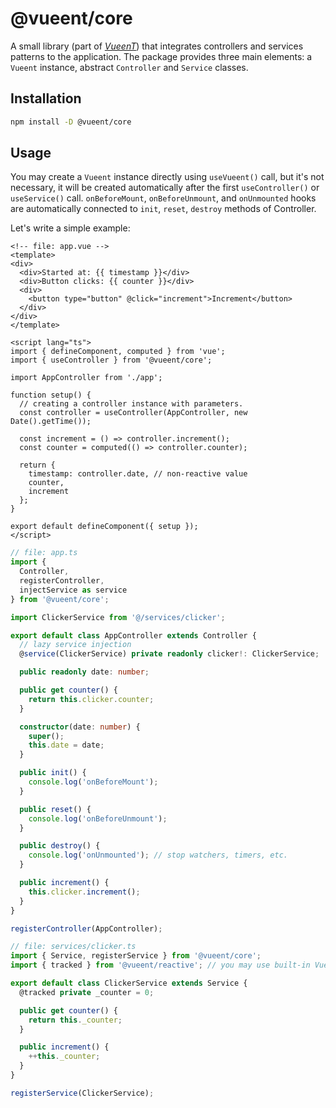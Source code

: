# @vueent/core

A small library (part of [_VueenT_](../../)) that integrates controllers and services patterns to the application. The package provides three main elements: a `Vueent` instance, abstract `Controller` and `Service` classes.

## Installation

```sh
npm install -D @vueent/core
```

## Usage

You may create a `Vueent` instance directly using `useVueent()` call, but it's not necessary, it will be created automatically after the first `useController()` or `useService()` call. `onBeforeMount`, `onBeforeUnmount`, and `onUnmounted` hooks are automatically connected to `init`, `reset`, `destroy` methods of Controller.

Let's write a simple example:

```vue
<!-- file: app.vue -->
<template>
<div>
  <div>Started at: {{ timestamp }}</div>
  <div>Button clicks: {{ counter }}</div>
  <div>
    <button type="button" @click="increment">Increment</button>
  </div>
</div>
</template>

<script lang="ts">
import { defineComponent, computed } from 'vue';
import { useController } from '@vueent/core';

import AppController from './app';

function setup() {
  // creating a controller instance with parameters.
  const controller = useController(AppController, new Date().getTime());

  const increment = () => controller.increment();
  const counter = computed(() => controller.counter);

  return {
    timestamp: controller.date, // non-reactive value
    counter,
    increment
  };
}

export default defineComponent({ setup });
</script>
```

```ts
// file: app.ts
import {
  Controller,
  registerController,
  injectService as service
} from '@vueent/core';

import ClickerService from '@/services/clicker';

export default class AppController extends Controller {
  // lazy service injection
  @service(ClickerService) private readonly clicker!: ClickerService;

  public readonly date: number;

  public get counter() {
    return this.clicker.counter;
  }

  constructor(date: number) {
    super();
    this.date = date;
  }

  public init() {
    console.log('onBeforeMount');
  }

  public reset() {
    console.log('onBeforeUnmount');
  }

  public destroy() {
    console.log('onUnmounted'); // stop watchers, timers, etc.
  }

  public increment() {
    this.clicker.increment();
  }
}

registerController(AppController);
```

```ts
// file: services/clicker.ts
import { Service, registerService } from '@vueent/core';
import { tracked } from '@vueent/reactive'; // you may use built-in Vue's `ref`

export default class ClickerService extends Service {
  @tracked private _counter = 0;

  public get counter() {
    return this._counter;
  }

  public increment() {
    ++this._counter;
  }
}

registerService(ClickerService);
```
